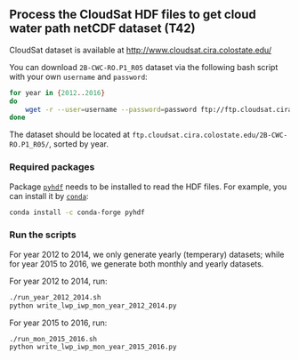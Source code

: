 ## Process the CloudSat HDF files to get cloud water path netCDF dataset (T42)

CloudSat dataset is available at http://www.cloudsat.cira.colostate.edu/

You can download `2B-CWC-RO.P1_R05` dataset via the following bash script with your own `username` and `password`:
```bash
for year in {2012..2016}
do
    wget -r --user=username --password=password ftp://ftp.cloudsat.cira.colostate.edu/2B-CWC-RO.P1_R05/$year
done
```
The dataset should be located at `ftp.cloudsat.cira.colostate.edu/2B-CWC-RO.P1_R05/`, sorted by year.

### Required packages
Package [`pyhdf`](https://github.com/fhs/pyhdf) needs to be installed to read the HDF files. For example, you can install it by [`conda`](https://docs.conda.io/en/latest/):
```bash
conda install -c conda-forge pyhdf
```

### Run the scripts

For year 2012 to 2014, we only generate yearly (temperary) datasets; while for year 2015 to 2016, we generate both monthly and yearly datasets.

For year 2012 to 2014, run:
```bash
./run_year_2012_2014.sh
python write_lwp_iwp_mon_year_2012_2014.py
```

For year 2015 to 2016, run:
```bash
./run_mon_2015_2016.sh
python write_lwp_iwp_mon_year_2015_2016.py
```

